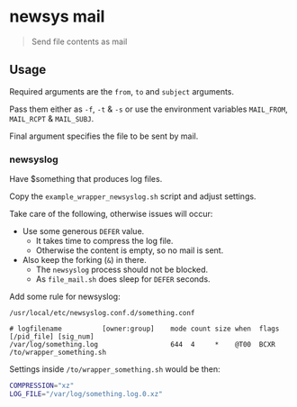 # newsys mail

> Send file contents as mail

## Usage

Required arguments are the `from`, `to` and `subject` arguments.

Pass them either as `-f`, `-t` & `-s` or use the environment variables
`MAIL_FROM`, `MAIL_RCPT` & `MAIL_SUBJ`.

Final argument specifies the file to be sent by mail.

### newsyslog

Have $something that produces log files.

Copy the `example_wrapper_newsyslog.sh` script and adjust settings.

Take care of the following, otherwise issues will occur:

* Use some generous `DEFER` value.
  * It takes time to compress the log file.
  * Otherwise the content is empty, so no mail is sent.
* Also keep the forking (`&`) in there.
  * The `newsyslog` process should not be blocked.
  * As `file_mail.sh` does sleep for `DEFER` seconds.

Add some rule for newsyslog:

`/usr/local/etc/newsyslog.conf.d/something.conf`

```plain
# logfilename          [owner:group]    mode count size when  flags [/pid_file] [sig_num]
/var/log/something.log                  644  4     *    @T00  BCXR  /to/wrapper_something.sh
```

Settings inside `/to/wrapper_something.sh` would be then:

```sh
COMPRESSION="xz"
LOG_FILE="/var/log/something.log.0.xz"
```
